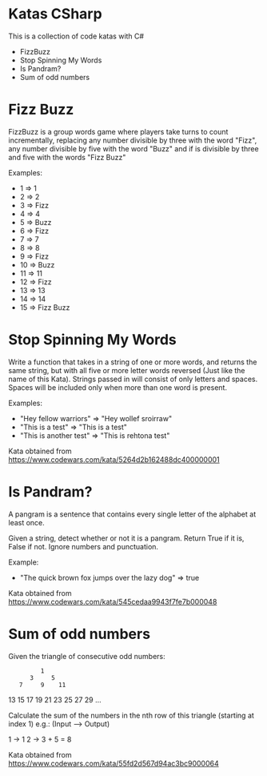 # Katas CSharp

This is a collection of code katas with C#

- FizzBuzz
- Stop Spinning My Words
- Is Pandram?
- Sum of odd numbers

# Fizz Buzz

FizzBuzz is a group words game where players take turns to count incrementally, replacing any number divisible by three with the word "Fizz", any number divisible by five with the word "Buzz" and if is divisible by three and five with the words "Fizz Buzz"

Examples:

- 1 => 1
- 2 => 2
- 3 => Fizz
- 4 => 4
- 5 => Buzz
- 6 => Fizz
- 7 => 7
- 8 => 8
- 9 => Fizz
- 10 => Buzz
- 11 => 11
- 12 => Fizz
- 13 => 13
- 14 => 14
- 15 => Fizz Buzz

# Stop Spinning My Words

Write a function that takes in a string of one or more words, and returns the same string, but with all five or more letter words reversed (Just like the name of this Kata). Strings passed in will consist of only letters and spaces. Spaces will be included only when more than one word is present.

Examples: 

- "Hey fellow warriors"  => "Hey wollef sroirraw" 
- "This is a test" => "This is a test"
- "This is another test" => "This is rehtona test"

Kata obtained from https://www.codewars.com/kata/5264d2b162488dc400000001

# Is Pandram?
A pangram is a sentence that contains every single letter of the alphabet at least once. 

Given a string, detect whether or not it is a pangram. Return True if it is, False if not. Ignore numbers and punctuation.

Example: 
- "The quick brown fox jumps over the lazy dog" => true

Kata obtained from https://www.codewars.com/kata/545cedaa9943f7fe7b000048

# Sum of odd numbers

Given the triangle of consecutive odd numbers:

			 1
          3     5
       7     9    11
   13    15    17    19
21    23    25    27    29
...

Calculate the sum of the numbers in the nth row of this triangle (starting at index 1) e.g.: (Input --> Output)

1 ->  1
2 -> 3 + 5 = 8

Kata obtained from https://www.codewars.com/kata/55fd2d567d94ac3bc9000064
